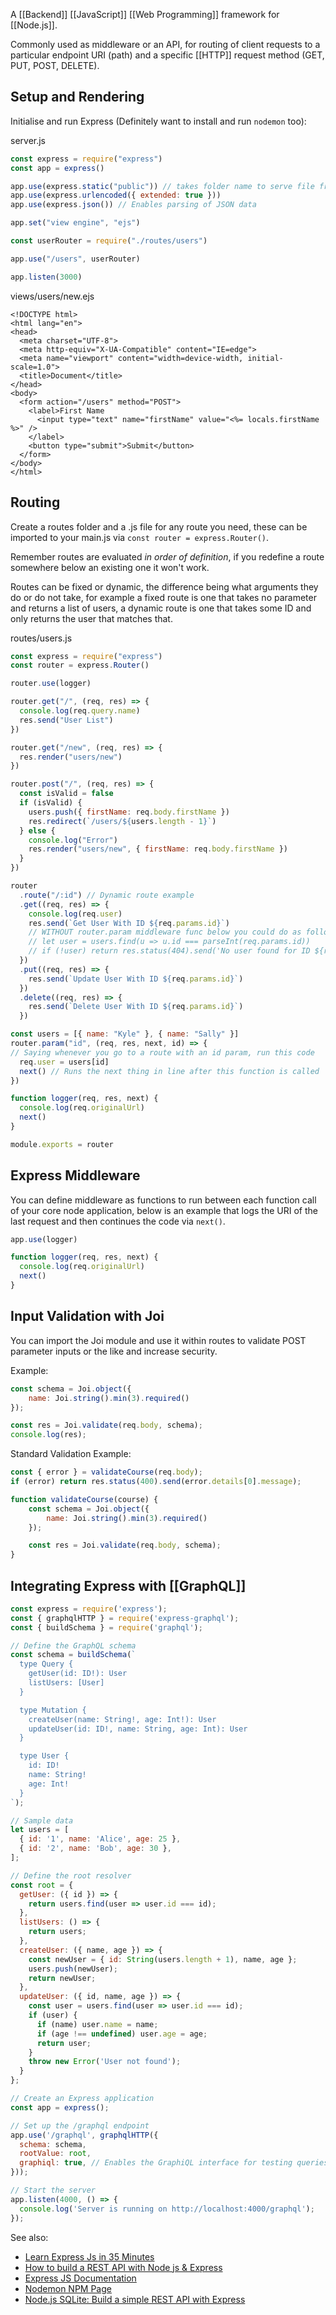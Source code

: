 A [[Backend]] [[JavaScript]] [[Web Programming]] framework for [[Node.js]].

Commonly used as middleware or an API, for routing of client requests to a particular endpoint URI (path) and a specific [[HTTP]] request method (GET, PUT, POST, DELETE).

## Setup and Rendering

Initialise and run Express (Definitely want to install and run `nodemon` too):

server.js
```js
const express = require("express")
const app = express()

app.use(express.static("public")) // takes folder name to serve file from
app.use(express.urlencoded({ extended: true })) 
app.use(express.json()) // Enables parsing of JSON data

app.set("view engine", "ejs")

const userRouter = require("./routes/users")

app.use("/users", userRouter)

app.listen(3000)
```

views/users/new.ejs
```ejs
<!DOCTYPE html>
<html lang="en">
<head>
  <meta charset="UTF-8">
  <meta http-equiv="X-UA-Compatible" content="IE=edge">
  <meta name="viewport" content="width=device-width, initial-scale=1.0">
  <title>Document</title>
</head>
<body>
  <form action="/users" method="POST">
    <label>First Name
      <input type="text" name="firstName" value="<%= locals.firstName %>" />
    </label>
    <button type="submit">Submit</button>
  </form>
</body>
</html>
```

## Routing

Create a routes folder and a .js file for any route you need, these can be imported to your main.js  via `const router = express.Router()`.

Remember routes are evaluated *in order of definition*, if you redefine a route somewhere below an existing one it won't work.

Routes can be fixed or dynamic, the difference being what arguments they do or do not take, for example a fixed route is one that takes no parameter and returns a list of users, a dynamic route is one that takes some ID and only returns the user that matches that.

routes/users.js
```js
const express = require("express")
const router = express.Router()

router.use(logger)

router.get("/", (req, res) => {
  console.log(req.query.name)
  res.send("User List")
})

router.get("/new", (req, res) => {
  res.render("users/new")
})

router.post("/", (req, res) => {
  const isValid = false
  if (isValid) {
    users.push({ firstName: req.body.firstName })
    res.redirect(`/users/${users.length - 1}`)
  } else {
    console.log("Error")
    res.render("users/new", { firstName: req.body.firstName })
  }
})

router
  .route("/:id") // Dynamic route example
  .get((req, res) => {
    console.log(req.user)
    res.send(`Get User With ID ${req.params.id}`)
    // WITHOUT router.param middleware func below you could do as follows
    // let user = users.find(u => u.id === parseInt(req.params.id))
    // if (!user) return res.status(404).send('No user found for ID ${req.params.id}')
  })
  .put((req, res) => {
    res.send(`Update User With ID ${req.params.id}`)
  })
  .delete((req, res) => {
    res.send(`Delete User With ID ${req.params.id}`)
  })

const users = [{ name: "Kyle" }, { name: "Sally" }]
router.param("id", (req, res, next, id) => {
// Saying whenever you go to a route with an id param, run this code
  req.user = users[id]
  next() // Runs the next thing in line after this function is called
})

function logger(req, res, next) {
  console.log(req.originalUrl)
  next()
}

module.exports = router
```

## Express Middleware

You can define middleware as functions to run between each function call of your core node application, below is an example that logs the URI of the last request and then continues the code via `next()`.

```js
app.use(logger)

function logger(req, res, next) {
  console.log(req.originalUrl)
  next()
}
```

## Input Validation with Joi

You can import the Joi module and use it within routes to validate POST parameter inputs or the like and increase security.

Example:
```js
const schema = Joi.object({
	name: Joi.string().min(3).required()
});

const res = Joi.validate(req.body, schema);
console.log(res);
```

Standard Validation Example:
```js
const { error } = validateCourse(req.body);
if (error) return res.status(400).send(error.details[0].message);

function validateCourse(course) {
	const schema = Joi.object({
		name: Joi.string().min(3).required()
	});

	const res = Joi.validate(req.body, schema);
}
```

## Integrating Express with [[GraphQL]]

```js
const express = require('express');
const { graphqlHTTP } = require('express-graphql');
const { buildSchema } = require('graphql');

// Define the GraphQL schema
const schema = buildSchema(`
  type Query {
    getUser(id: ID!): User
    listUsers: [User]
  }

  type Mutation {
    createUser(name: String!, age: Int!): User
    updateUser(id: ID!, name: String, age: Int): User
  }

  type User {
    id: ID!
    name: String!
    age: Int!
  }
`);

// Sample data
let users = [
  { id: '1', name: 'Alice', age: 25 },
  { id: '2', name: 'Bob', age: 30 },
];

// Define the root resolver
const root = {
  getUser: ({ id }) => {
    return users.find(user => user.id === id);
  },
  listUsers: () => {
    return users;
  },
  createUser: ({ name, age }) => {
    const newUser = { id: String(users.length + 1), name, age };
    users.push(newUser);
    return newUser;
  },
  updateUser: ({ id, name, age }) => {
    const user = users.find(user => user.id === id);
    if (user) {
      if (name) user.name = name;
      if (age !== undefined) user.age = age;
      return user;
    }
    throw new Error('User not found');
  }
};

// Create an Express application
const app = express();

// Set up the /graphql endpoint
app.use('/graphql', graphqlHTTP({
  schema: schema,
  rootValue: root,
  graphiql: true, // Enables the GraphiQL interface for testing queries
}));

// Start the server
app.listen(4000, () => {
  console.log('Server is running on http://localhost:4000/graphql');
});
```


See also:
- [Learn Express Js in 35 Minutes](https://www.youtube.com/watch?v=SccSCuHhOw0)
- [How to build a REST API with Node js & Express](https://www.youtube.com/watch?v=pKd0Rpw7O48)
- [Express JS Documentation](https://expressjs.com/en/guide/routing.html)
- [Nodemon NPM Page](https://www.npmjs.com/package/nodemon)
- [Node.js SQLite: Build a simple REST API with Express](https://geshan.com.np/blog/2021/10/nodejs-sqlite/)
